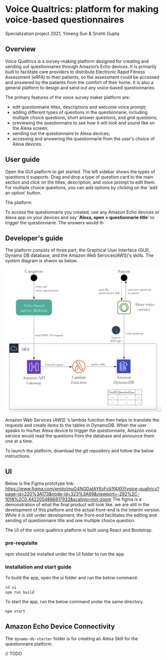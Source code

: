 # Voice Qualtrics: platform for making voice-based questionnaires

Specialization project 2021, Yimeng Sun & Srishti Gupta

## Overview

Voice Qualtrics is a survey-making platform designed for creating and sending out questionnaires through Amazon’s Echo devices. It is primarily built to facilitate care providers to distribute Electronic Rapid Fitness Assessment (eRFA) to their patients, so the assessment could be accessed and answered by the patients from the comfort of their home. It is also a general platform to design and send out any voice-based questionnaries. 


The primary features of the voice survey maker platform are: 
- edit questionnaire titles, descriptions and welcome voice prompt;
- adding different types of questions in the questionnarie, including multiple choice questions, short answer questions, and grid questions; 
- previewing the questionnaire to see how it will look and sound like on the Alexa screen; 
- sending out the questionnaire to Alexa devices; 
- accessing and answering the questionnarie from the user's choice of Alexa devices. 


## User guide

Open the GUI platform to get started. The left sidebar shows the types of questions it supports. Drag and drop a type of question card to the main section and click on the titles, description, and voice prompt to edit them. For multiple choice questions, you can add options by clicking on the 'add an option' button. 

The platform 

To access the questionnarie you created, use any Amazon Echo devices or Alexa app on your devices and say '**Alexa, open + questionnarie title**' to trigger the questionnarie. The answers would th

## Developer's guide

The platform consists of three part, the Graphical User Interface (GUI), Dynamo DB database, and the Amazon Web Services(AWS)'s skills. The system diagram is shwon as below. 

![system](system_components.png)


Amazon Web Services (AWS) ’s lambda function then helps to translate the requests and create items to the tables in DynamoDB. When the user speaks to his/her Alexa device to trigger the questionnaire, Amazon voice service would read the questions from the database and announce them one at a time.  

To launch the platform, download the git repository and follow the below instructions. 

## UI

Below is the Figma prototype link: https://www.figma.com/proto/muG4NGDatAY6zFcb1fAXEf/voice-qualtrics?page-id=220%3A173&node-id=323%3A69&viewport=-292%2C-1018%2C0.4422054886817932&scaling=min-zoom
The figma is a demonstration of what the final product will look like. we are still in the development of this platform and the actual front-end is the interim version. While it is still under development, the front-end facilitates the editing and sending of questionnaire title and one multiple choice question. 

The UI of the voice qualtrics platform is built using React and Bootstrap. 

### pre-requisite

npm should be installed under the UI folder to run the app.  

### installation and start guide

To build the app, open the ui folder and run the below command.  
```
cd ui
npm run build
```
To start the app, run the below command under the same directory.

```
npm start
```

## Amazon Echo Device Connectivity

The `dynamo-db-starter` folder is for creating an Alexa Skill for the questionnaire platform.

// TODO

